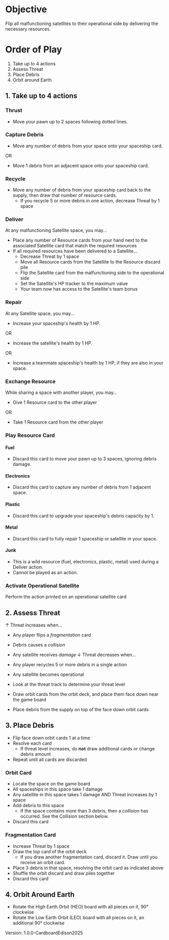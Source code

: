 # Objective 

Flip all malfunctioning satellites to their operational side by delivering the necessary resources. 
# Order of Play
1. Take up to 4 actions
2. Assess Threat
3. Place Debris
4. Orbit around Earth

## 1. Take up to 4 actions

### Thrust
- Move your pawn up to 2 spaces following dotted lines. 

### Capture Debris
- Move any number of debris from your space onto your spaceship card.

OR

- Move 1 debris from an adjacent space onto your spaceship card.

### Recycle
- Move any number of debris from your spaceship card back to the supply, then draw that number of resource cards.
	- If you recycle 5 or more debris in one action, decrease Threat by 1 space

### Deliver
At any malfunctioning Satellite space, you may...
- Place any number of Resource cards from your hand next to the associated Satellite card that match the required resources
- If all required resources have been delivered to a Satellite...
	- Decrease Threat by 1 space
	- Move all Resource cards from the Satellite to the Resource discard pile
	- Flip the Satellite card from the malfunctioning side to the operational side
	- Set the Satellite's HP tracker to the maximum value
	- Your team now has access to the Satellite's team bonus

### Repair
At any Satellite space, you may...
- Increase your spaceship's health by 1 HP.

OR

- Increase the satellite's health by 1 HP.

OR

- Increase a teammate spaceship's health by 1 HP, if they are also in your space.

### Exchange Resource
While sharing a space with another player, you may...
- Give 1 Resource card to the other player

OR

- Take 1 Resource card from the other player

### Play Resource Card
#### Fuel
- Discard this card to move your pawn up to 3 spaces, ignoring debris damage.
#### Electronics
- Discard this card to capture any number of debris from 1 adjacent space.
#### Plastic
- Discard this card to upgrade your spaceship's debris capacity by 1.
#### Metal
- Discard this card to fully repair 1 spaceship or satellite in your space.
#### Junk
- This is a wild resource (fuel, electronics, plastic, metal) used during a Deliver action.
- Cannot be played as an action.

### Activate Operational Satellite
Perform the action printed on an operational satellite card 

## 2. Assess Threat

↑ Threat increases when...
- Any player flips a _fragmentation_ card
- Debris causes a _collision_
- Any satellite receives _damage_
↓ Threat decreases when...
- Any player recycles 5 or more debris in a single action
- Any satellite becomes operational

- Look at the threat track to determine your threat level
- Draw orbit cards from the orbit deck, and place them face down near the game board
- Place debris from the supply on top of the face down orbit cards

## 3. Place Debris
- Flip face down orbit cards 1 at a time
- Resolve each card
	- If threat level increases, do **not** draw additional cards or change debris amount
- Repeat until all cards are discarded
### Orbit Card
- Locate the space on the game board
- All spaceships in this space take 1 damage
- Any satellite in this space takes 1 damage AND Threat increases by 1 space
- Add debris to this space
	- If the space contains more than 3 debris, then a <i>collision</i> has occurred. See the Collision section below.
- Discard this card
### Fragmentation Card
- Increase Threat by 1 space
- Draw the top card of the orbit deck
	- If you draw another fragmentation card, discard it. Draw until you receive an orbit card.
- Place 3 debris in that space, resolving the orbit card as indicated above
- Shuffle the orbit discard and draw piles together
- Discard this card

## 4. Orbit Around Earth
- Rotate the High Earth Orbit (HEO) board with all pieces on it, 90° clockwise
- Rotate the Low Earth Orbit (LEO) board with all pieces on it, an additional 90° clockwise

Version: 1.0.0-CardboardEdison2025